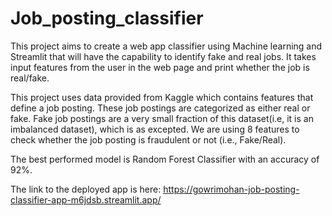 # Job_posting_classifier

This project aims to create a web app classifier using Machine learning and Streamlit that will have the capability to identify fake and real jobs. It takes input features from the user in the web page and print whether the job is real/fake.

This project uses data provided from Kaggle which contains features that define a job posting. These job postings are categorized as either real or fake. Fake job postings are a very small fraction of this dataset(i.e, it is an imbalanced dataset), which is as excepted. We are using 8 features to check whether the job posting is fraudulent or not (i.e., Fake/Real).

The best performed model is Random Forest Classifier with an accuracy of 92%.

The link to the deployed app is here:
            https://gowrimohan-job-posting-classifier-app-m6jdsb.streamlit.app/
